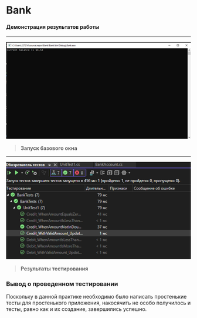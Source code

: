 # Bank

 #### Демонстрация результатов работы
 ---
 ![тут должна быть картинка того, как выглядит базовое окно](https://github.com/sup0rt/Bank/blob/master/mainpage.png)
 > **Запуск базового окна**
> 
 ---
 ![тут должна быть картинка того, как оно прошло тесты](https://github.com/sup0rt/Bank/blob/master/tests.png)
 > **Результаты тестирования**
### Вывод о проведенном тестировании
Поскольку в данной практике необходимо было написать простенькие тесты для простенького приложения, накосячить не особо получилось и тесты, равно как и их создание, завершились успешно.
